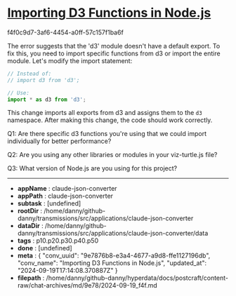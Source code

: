 # [Importing D3 Functions in Node.js](https://claude.ai/chat/9e7876b8-e3a4-4677-a9d8-ffe1127196db)

f4f0c9d7-3af6-4454-a0ff-57c157f1ba6f

 The error suggests that the 'd3' module doesn't have a default export. To fix this, you need to import specific functions from d3 or import the entire module. Let's modify the import statement:

```javascript
// Instead of:
// import d3 from 'd3';

// Use:
import * as d3 from 'd3';
```

This change imports all exports from d3 and assigns them to the `d3` namespace. After making this change, the code should work correctly.

Q1: Are there specific d3 functions you're using that we could import individually for better performance?

Q2: Are you using any other libraries or modules in your viz-turtle.js file?

Q3: What version of Node.js are you using for this project?

---

* **appName** : claude-json-converter
* **appPath** : claude-json-converter
* **subtask** : [undefined]
* **rootDir** : /home/danny/github-danny/transmissions/src/applications/claude-json-converter
* **dataDir** : /home/danny/github-danny/transmissions/src/applications/claude-json-converter/data
* **tags** : p10.p20.p30.p40.p50
* **done** : [undefined]
* **meta** : {
  "conv_uuid": "9e7876b8-e3a4-4677-a9d8-ffe1127196db",
  "conv_name": "Importing D3 Functions in Node.js",
  "updated_at": "2024-09-19T17:14:08.370887Z"
}
* **filepath** : /home/danny/github-danny/hyperdata/docs/postcraft/content-raw/chat-archives/md/9e78/2024-09-19_f4f.md